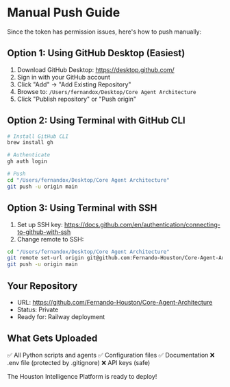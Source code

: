 # Manual Push Guide

Since the token has permission issues, here's how to push manually:

## Option 1: Using GitHub Desktop (Easiest)
1. Download GitHub Desktop: https://desktop.github.com/
2. Sign in with your GitHub account
3. Click "Add" → "Add Existing Repository"
4. Browse to: `/Users/fernandox/Desktop/Core Agent Architecture`
5. Click "Publish repository" or "Push origin"

## Option 2: Using Terminal with GitHub CLI
```bash
# Install GitHub CLI
brew install gh

# Authenticate
gh auth login

# Push
cd "/Users/fernandox/Desktop/Core Agent Architecture"
git push -u origin main
```

## Option 3: Using Terminal with SSH
1. Set up SSH key: https://docs.github.com/en/authentication/connecting-to-github-with-ssh
2. Change remote to SSH:
```bash
cd "/Users/fernandox/Desktop/Core Agent Architecture"
git remote set-url origin git@github.com:Fernando-Houston/Core-Agent-Architecture.git
git push -u origin main
```

## Your Repository
- URL: https://github.com/Fernando-Houston/Core-Agent-Architecture
- Status: Private
- Ready for: Railway deployment

## What Gets Uploaded
✅ All Python scripts and agents
✅ Configuration files
✅ Documentation
❌ .env file (protected by .gitignore)
❌ API keys (safe)

The Houston Intelligence Platform is ready to deploy!